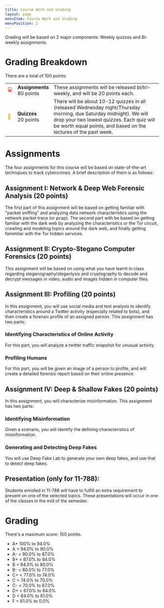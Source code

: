 ```yaml
---
title: Course Work and Grading
layout: page
menuItem: Course Work and Grading
menuPosition: 2
---
```

Grading will be based on 2 major components: Weekly quizzes and Bi-weekly assignments.

# Grading Breakdown

There are a total of 100 points:

<table>
	<tbody>	
		<tr>
			<td class="icon" style="color: red">💻</td>
			<td><b>Assignments</b><br>80 points</td>
			<td>These assignments will be released bi/tri-weekly, and will be 20 points each.</td>
		</tr>
		<tr>
			<td class="icon" style="color: orange">📑</td>
			<td><b>Quizzes</b><br>20 points</td>
			<td>There will be about 10-12 quizzes in all (released Wednesday night/Thursday morning, due Saturday midnight). We will drop your two lowest quizzes. Each quiz will be worth equal points, and based on the lectures of the past week.</td>
		</tr>
	</tbody>
</table>

# Assignments
The four assignments for this course will be based on state-of-the-art technqiues to track cybercrimes. A brief description of them is as follows:

## Assignment I: Network & Deep Web Forensic Analysis (20 points)
The first part of this assignment will be based on getting familiar with "packet sniffing" and analyzing data network characteristics using the network packet trace (or pcap). The second part with be based on getting familiar with the dark web by analyzing the characteristics or the Tor circuit, crawling and modeling topics around the dark web, and finally getting fammiliar with the Tor hidden services.

## Assignment II: Crypto-Stegano Computer Forensics (20 points)
This assignment will be based on using what you have learnt in class regarding steganography/steganlysis and cryptography to decode and decrypt messages in video, audio and images hidden in computer files.

## Assignment III: Profiling (20 points)
In this assignment, you will use social media and text analysis to identify characteristics around a Twitter activity (especially related to bots), and then create a forensic profile of an assigned person. This assignment has two parts:
### Identifying Characteristics of Online Activity
For this part, you will analyze a twitter traffic snapshot for unusual activity.
### Profiling Humans
For this part, you will be given an image of a person to profile, and will create a detailed forensic report based on their online presence.

## Assignment IV: Deep & Shallow Fakes (20 points)
In this assignment, you will characterize misinformation. This assignment has two parts:
### Identifying Misinformation
Given a scenario, you will identify the defining characteristics of misinformation.
### Generating and Detecting Deep Fakes
You will use Deep Fake Lab to generate your own deep fakes, and use that to detect deep fakes.

## Presentation (only for 11-788):
Students enrolled in 11-788 will have to fulfill an extra requirement to present on one of the selected topics. These presentations will occur in one of the classes in the mid of the semester.

# Grading

There's a maximum score: 100 points.

- A+ 100% to 94.0%
- A < 94.0% to 90.0%
- A- < 90.0% to 87.0%
- B+ < 87.0% to 84.0%
- B < 84.0% to 80.0%
- B- < 80.0% to 77.0%
- C+ < 77.0% to 74.0%
- C < 74.0% to 70.0%
- C- < 70.0% to 67.0%
- D+ < 67.0% to 64.0%
- D < 64.0% to 61.0%
- F < 61.0% to 0.0%

